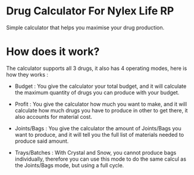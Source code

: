 # Drug Calculator For Nylex Life RP
Simple calculator that helps you maximise your drug production.

# How does it work?
The calculator supports all 3 drugs, it also has 4 operating modes, here is how they works :

- Budget : You give the calculator your total budget, and it will calculate the maximum quantity of drugs you can produce with your budget.

- Profit : You give the calculator how much you want to make, and it will calculate how much drugs you have to produce in other to get there, it also accounts for material cost.

- Joints/Bags : You give the calculator the amount of Joints/Bags you want to produce, and it will tell you the full list of materials needed to produce said amount.

- Trays/Batches : With Crystal and Snow, you cannot produce bags individually, therefore you can use this mode to do the same calcul as the Joints/Bags mode, but using a full cycle.